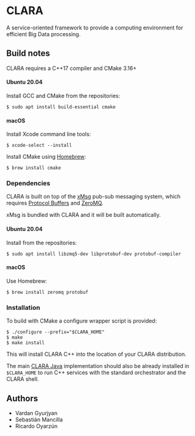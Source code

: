 # CLARA

A service-oriented framework to provide a computing environment for efficient
Big Data processing.


## Build notes

CLARA requires a C++17 compiler and CMake 3.16+

#### Ubuntu 20.04

Install GCC and CMake from the repositories:

    $ sudo apt install build-essential cmake

#### macOS

Install Xcode command line tools:

    $ xcode-select --install

Install CMake using [Homebrew](https://brew.sh/):

    $ brew install cmake

### Dependencies

CLARA is built on top of the [xMsg](https://github.com/JeffersonLab/xmsg-cpp)
pub-sub messaging system, which requires
[Protocol Buffers](https://developers.google.com/protocol-buffers/docs/downloads)
and [ZeroMQ](http://zeromq.org/intro:get-the-software).

xMsg is bundled with CLARA and it will be built automatically.

#### Ubuntu 20.04

Install from the repositories:

    $ sudo apt install libzmq5-dev libprotobuf-dev protobuf-compiler

#### macOS

Use Homebrew:

    $ brew install zeromq protobuf

### Installation

To build with CMake a configure wrapper script is provided:

    $ ./configure --prefix="$CLARA_HOME"
    $ make
    $ make install

This will install CLARA C++ into the location of your CLARA distribution.

The main [CLARA Java](https://github.com/smancill/clara-java) implementation
should also be already installed in `$CLARA_HOME`
to run C++ services with the standard orchestrator and the CLARA shell.


## Authors

* Vardan Gyurjyan
* Sebastián Mancilla
* Ricardo Oyarzún
